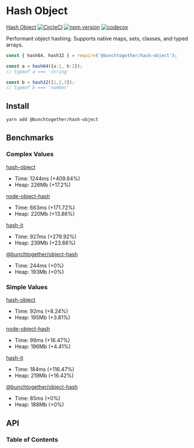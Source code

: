# Hash Object

[Hash Object](https://github.com/bunchtogether/hash-object) [![CircleCI](https://circleci.com/gh/bunchtogether/hash-object.svg?style=shield)](https://circleci.com/gh/bunchtogether/hash-object) [![npm version](https://badge.fury.io/js/%40bunchtogether%2Fhash-object.svg)](http://badge.fury.io/js/%40bunchtogether%2Fhash-object) [![codecov](https://codecov.io/gh/bunchtogether/hash-object/branch/master/graph/badge.svg)](https://codecov.io/gh/bunchtogether/hash-object)

Performant object hashing. Supports native maps, sets, classes, and typed arrays.

```js
const { hash64, hash32 } = require('@bunchtogether/hash-object');

const a = hash64({a:1, b:2});
// typeof a === 'string'

const b = hash32([1,2,3]);
// typeof b === 'number'
```

## Install

`yarn add @bunchtogether/hash-object`

## Benchmarks

### Complex Values

[hash-object](https://www.npmjs.com/package/hash-object)

*   Time: 1244ms (+409.84%)
*   Heap: 226Mb (+17.2%)

[node-object-hash](https://www.npmjs.com/package/node-object-hash)

*   Time: 663ms (+171.72%)
*   Heap: 220Mb (+13.86%)

[hash-it](https://www.npmjs.com/package/hash-it)

*   Time: 927ms (+279.92%)
*   Heap: 239Mb (+23.66%)

[@bunchtogether/object-hash](https://www.npmjs.com/package/@bunchtogether/hash-object)

*   Time: 244ms (+0%)
*   Heap: 193Mb (+0%)

### Simple Values

[hash-object](https://www.npmjs.com/package/hash-object)

*   Time: 92ms (+8.24%)
*   Heap: 195Mb (+3.81%)

[node-object-hash](https://www.npmjs.com/package/node-object-hash)

*   Time: 99ms (+16.47%)
*   Heap: 196Mb (+4.41%)

[hash-it](https://www.npmjs.com/package/hash-it)

*   Time: 184ms (+116.47%)
*   Heap: 219Mb (+16.42%)

[@bunchtogether/object-hash](https://www.npmjs.com/package/@bunchtogether/hash-object)

*   Time: 85ms (+0%)
*   Heap: 188Mb (+0%)

## API

<!-- Generated by documentation.js. Update this documentation by updating the source code. -->

### Table of Contents

